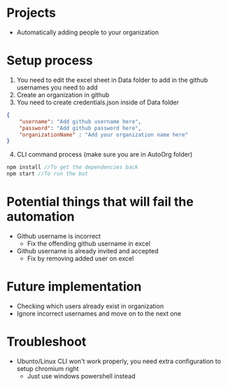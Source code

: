 # Projects
* Automatically adding people to your organization

# Setup process
1. You need to edit the excel sheet in Data folder to add in the github usernames you need to add
2. Create an organization in github
3. You need to create credentials.json inside of Data folder
```json
{
    "username": "Add github username here",
    "password": "Add github password here",
    "organizationName" : "Add your organization name here"
}
```
4. CLI command process (make sure you are in AutoOrg folder)
```C#
npm install //To get the dependencies back
npm start //To run the bot
```

# Potential things that will fail the automation
* Github username is incorrect
    * Fix the offending github username in excel
* Github username is already invited and accepted
    * Fix by removing added user on excel

# Future implementation
* Checking which users already exist in organization
* Ignore incorrect usernames and move on to the next one

# Troubleshoot
* Ubunto/Linux CLI won't work properly, you need extra configuration to setup chromium right
    * Just use windows powershell instead